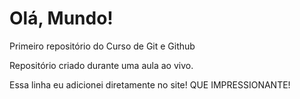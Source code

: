 # Olá, Mundo!
 Primeiro repositório do Curso de Git e Github

Repositório criado durante uma aula ao vivo.

Essa linha eu adicionei diretamente no site! QUE IMPRESSIONANTE!
